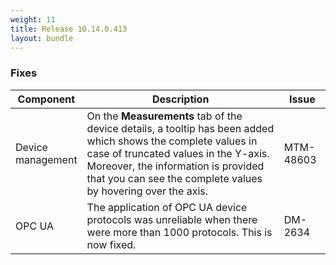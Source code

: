 ```yaml
---
weight: 11
title: Release 10.14.0.413
layout: bundle
---
```


<!--10.14.0.403 - 10.14.0.413-->


### Fixes

<div><table ><colgroup>
<col style="width: 15%;"><col style="width: 70%;"><col style="width: 15%;"></colgroup>
<thead><tr>
<th>
Component</th>
<th>
Description</th>
<th>
Issue</th>
</tr>
</thead><tbody>

<tr>
<td>Device management</td>
<td>On the <b>Measurements</b> tab of the device details, a tooltip has been added which shows the complete values in case of truncated values in the Y-axis. Moreover, the information is provided that you can see the complete values by hovering over the axis.</td>
<td>MTM-48603</td>
</tr>

<tr>
<td>OPC UA</td>
<td>The application of OPC UA device protocols was unreliable when there were more than 1000 protocols. This is now fixed.</td>
<td>DM-2634</td>
</tr>

</tbody></table></div>
